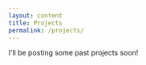 ```yaml
---
layout: content
title: Projects
permalink: /projects/
---
```


I'll be posting some past projects soon!

